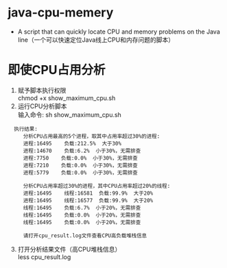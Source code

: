 # java-cpu-memery
- A script that can quickly locate CPU and memory problems on the Java line（一个可以快速定位Java线上CPU和内存问题的脚本）

# 即使CPU占用分析
1. 赋予脚本执行权限  
   chmod +x show_maximum_cpu.sh
2. 运行CPU分析脚本  
  输入命令: sh show_maximum_cpu.sh
```
  执行结果:  
     分析CPU占用最高的5个进程，取其中占用率超过30%的进程:  
     进程:16495    负载:212.5%  大于30%  
     进程:14670    负载:6.2%  小于30%，无需排查  
     进程:7750    负载:0.0%  小于30%，无需排查  
     进程:7210    负载:0.0%  小于30%，无需排查  
     进程:5779    负载:0.0%  小于30%，无需排查  

     分析CPU占用率超过30%的进程，其中CPU占用率超过20%的线程:  
     进程:16495    线程:16581  负载:99.9%  大于20%  
     进程:16495    线程:16577  负载:99.9%  大于20%  
     线程:16495    负载:6.7%  小于20%，无需排查  
     线程:16495    负载:0.0%  小于20%，无需排查  
     线程:16495    负载:0.0%  小于20%，无需排查  
     
     请打开cpu_result.log文件查看CPU高负载堆栈信息
```
3. 打开分析结果文件（高CPU堆栈信息）  
   less cpu_result.log
